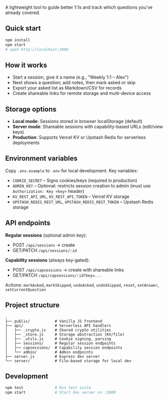 A lightweight tool to guide better 1:1s and track which questions you've already covered.

## Quick start

```bash
npm install
npm start
# open http://localhost:3000
```

## How it works
- Start a session, give it a name (e.g., "Weekly 1:1 – Alex")
- Next shows a question; add notes, then mark asked or skip
- Export your asked list as Markdown/CSV for records
- Create shareable links for remote storage and multi-device access

## Storage options
- **Local mode**: Sessions stored in browser localStorage (default)
- **Server mode**: Shareable sessions with capability-based URLs (edit/view keys)
- **Production**: Supports Vercel KV or Upstash Redis for serverless deployments

## Environment variables
Copy `.env.example` to `.env` for local development. Key variables:

- `COOKIE_SECRET` – Signs cookies/keys (required in production)
- `ADMIN_KEY` – Optional: restricts session creation to admin (must use `Authorization: Key <key>` header)
- `KV_REST_API_URL`, `KV_REST_API_TOKEN` – Vercel KV storage
- `UPSTASH_REDIS_REST_URL`, `UPSTASH_REDIS_REST_TOKEN` – Upstash Redis storage

## API endpoints
**Regular sessions** (optional admin key):
- POST `/api/sessions` → create
- GET/PATCH `/api/sessions/:id`

**Capability sessions** (always key-gated):
- POST `/api/capsessions` → create with shareable links
- GET/PATCH `/api/capsessions/:id?key=...`

Actions: `markAsked`, `markSkipped`, `undoAsked`, `undoSkipped`, `reset`, `setAnswer`, `setCurrentQuestion`

## Project structure
```
.
├── public/           # Vanilla JS frontend
├── api/              # Serverless API handlers
│   ├── _crypto.js    # Shared crypto utilities
│   ├── _store.js     # Storage abstraction (KV/file)
│   ├── _utils.js     # Cookie signing, parsing
│   ├── sessions/     # Regular session endpoints
│   ├── capsessions/  # Capability session endpoints
│   └── admin/        # Admin endpoints
├── server.js         # Express dev server
└── server/           # File-based storage for local dev
```

## Development
```bash
npm test              # Run test suite
npm start             # Start dev server on :3000
```
